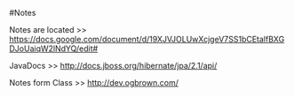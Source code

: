 #Notes

Notes are located >> https://docs.google.com/document/d/19XJVJOLUwXcjgeV7SS1bCEtalfBXGDJoUaiqW2lNdYQ/edit#

JavaDocs >> http://docs.jboss.org/hibernate/jpa/2.1/api/

Notes form Class >> http://dev.ogbrown.com/